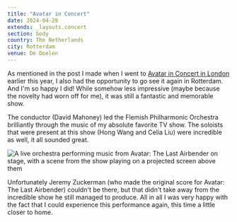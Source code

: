 ```yaml
---
title: "Avatar in Concert"
date: 2024-04-28
extends: _layouts.concert
section: body
country: The Netherlands
city: Rotterdam
venue: De Doelen
---
```


As mentioned in the post I made when I went to [Avatar in Concert in London](./avatar-in-concert-london.md) earlier this
year, I also had the opportunity to go see it again in Rotterdam. And I'm so happy I did! While somehow less impressive
(maybe because the novelty had worn off for me), it was still a fantastic and memorable show.

The conductor (David Mahoney) led the Flemish Philharmonic Orchestra brilliantly through the music of my absolute
favorite TV show. The soloists that were present at this show (Hong Wang and Celia Liu) were incredible as well, it all
sounded great.

![A live orchestra performing music from Avatar: The Last Airbender on stage, with a scene from the show playing on a projected screen above them](/assets/images/concerts/avatar-in-concert-rotterdam.jpg)

Unfortunately Jeremy Zuckerman (who made the original score for Avatar: The Last Airbender) couldn't be there, but that
didn't take away from the incredible show he still managed to produce. All in all I was very happy with the fact that I
could experience this performance again, this time a little closer to home.
